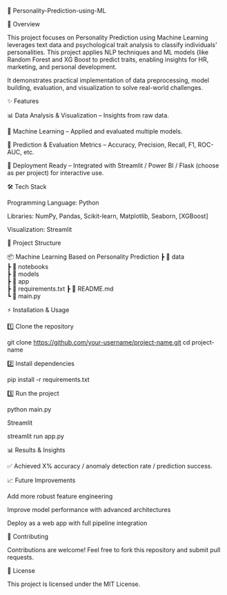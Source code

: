 🚀  Personality-Prediction-using-ML

📌 Overview

This project focuses on Personality Prediction using Machine Learning leverages text data and psychological trait analysis to classify individuals’ personalities. This project applies NLP techniques and ML models (like Random Forest and XG Boost to predict traits, enabling insights for HR, marketing, and personal development.

It demonstrates practical implementation of data preprocessing, model building, evaluation, and visualization to solve real-world challenges.

✨ Features

📊 Data Analysis & Visualization – Insights from raw data.

🤖 Machine Learning  – Applied and evaluated multiple models.

📝 Prediction & Evaluation Metrics – Accuracy, Precision, Recall, F1, ROC-AUC, etc.

🎯 Deployment Ready – Integrated with Streamlit / Power BI / Flask (choose as per project) for interactive use.

🛠️ Tech Stack

Programming Language: Python

Libraries: NumPy, Pandas, Scikit-learn, Matplotlib, Seaborn, [XGBoost]

Visualization:  Streamlit


📂 Project Structure

📦 Machine Learning Based on Personality Prediction
 ┣ 📂 data              
 ┣ 📂 notebooks         
 ┣ 📂 models           
 ┣ 📂 app               
 ┣ 📜 requirements.txt 
 ┣ 📜 README.md         
 ┗ 📜 main.py           

⚡ Installation & Usage

1️⃣ Clone the repository

git clone https://github.com/your-username/project-name.git
cd project-name


2️⃣ Install dependencies

pip install -r requirements.txt


3️⃣ Run the project

python main.py

Streamlit 

streamlit run app.py

📊 Results & Insights

✅ Achieved X% accuracy / anomaly detection rate / prediction success.

📈 Future Improvements

Add more robust feature engineering

Improve model performance with advanced architectures

Deploy as a web app with full pipeline integration

🤝 Contributing

Contributions are welcome! Feel free to fork this repository and submit pull requests.

📜 License

This project is licensed under the MIT License.
